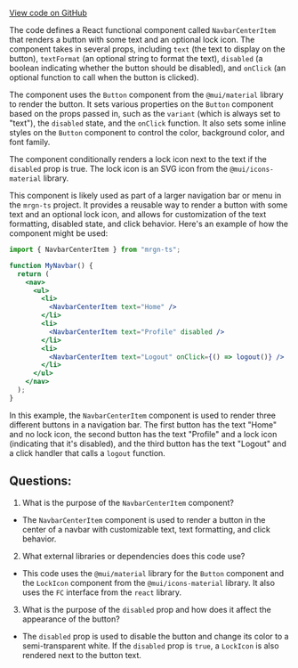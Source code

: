 [View code on GitHub](https://github.com/mrgnlabs/mrgn-ts/apps/marginfi-landing-page/src/components/Navbar/NavbarCenterItem.tsx)

The code defines a React functional component called `NavbarCenterItem` that renders a button with some text and an optional lock icon. The component takes in several props, including `text` (the text to display on the button), `textFormat` (an optional string to format the text), `disabled` (a boolean indicating whether the button should be disabled), and `onClick` (an optional function to call when the button is clicked).

The component uses the `Button` component from the `@mui/material` library to render the button. It sets various properties on the `Button` component based on the props passed in, such as the `variant` (which is always set to "text"), the `disabled` state, and the `onClick` function. It also sets some inline styles on the `Button` component to control the color, background color, and font family.

The component conditionally renders a lock icon next to the text if the `disabled` prop is true. The lock icon is an SVG icon from the `@mui/icons-material` library.

This component is likely used as part of a larger navigation bar or menu in the `mrgn-ts` project. It provides a reusable way to render a button with some text and an optional lock icon, and allows for customization of the text formatting, disabled state, and click behavior. Here's an example of how the component might be used:

```jsx
import { NavbarCenterItem } from "mrgn-ts";

function MyNavbar() {
  return (
    <nav>
      <ul>
        <li>
          <NavbarCenterItem text="Home" />
        </li>
        <li>
          <NavbarCenterItem text="Profile" disabled />
        </li>
        <li>
          <NavbarCenterItem text="Logout" onClick={() => logout()} />
        </li>
      </ul>
    </nav>
  );
}
```

In this example, the `NavbarCenterItem` component is used to render three different buttons in a navigation bar. The first button has the text "Home" and no lock icon, the second button has the text "Profile" and a lock icon (indicating that it's disabled), and the third button has the text "Logout" and a click handler that calls a `logout` function.

## Questions:

1.  What is the purpose of the `NavbarCenterItem` component?

- The `NavbarCenterItem` component is used to render a button in the center of a navbar with customizable text, text formatting, and click behavior.

2. What external libraries or dependencies does this code use?

- This code uses the `@mui/material` library for the `Button` component and the `LockIcon` component from the `@mui/icons-material` library. It also uses the `FC` interface from the `react` library.

3. What is the purpose of the `disabled` prop and how does it affect the appearance of the button?

- The `disabled` prop is used to disable the button and change its color to a semi-transparent white. If the `disabled` prop is `true`, a `LockIcon` is also rendered next to the button text.
